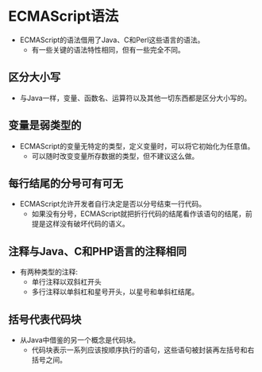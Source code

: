 # ECMAScript语法

- ECMAScript的语法借用了Java、C和Perl这些语言的语法。
  - 有一些关键的语法特性相同，但有一些完全不同。

## 区分大小写

- 与Java一样，变量、函数名、运算符以及其他一切东西都是区分大小写的。

## 变量是弱类型的

- ECMAScript的变量无特定的类型，定义变量时，可以将它初始化为任意值。
  - 可以随时改变变量所存数据的类型，但不建议这么做。

## 每行结尾的分号可有可无

- ECMAScript允许开发者自行决定是否以分号结束一行代码。
  - 如果没有分号，ECMAScript就把折行代码的结尾看作该语句的结尾，前提是这样没有破坏代码的语义。

## 注释与Java、C和PHP语言的注释相同

- 有两种类型的注释:
  - 单行注释以双斜杠开头
  - 多行注释以单斜杠和星号开头，以星号和单斜杠结尾。

## 括号代表代码块

- 从Java中借鉴的另一个概念是代码块。
  - 代码块表示一系列应该按顺序执行的语句，这些语句被封装再左括号和右括号之间。
